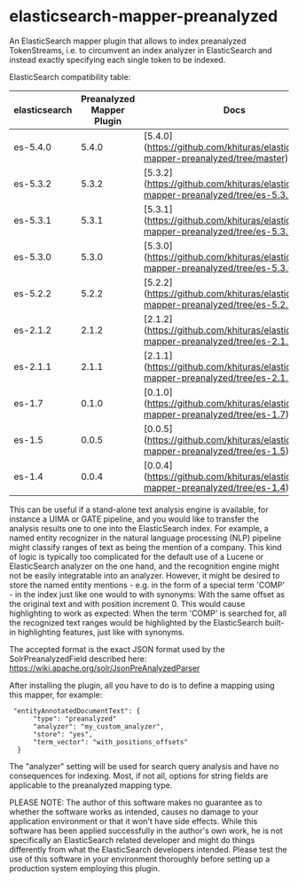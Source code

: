 elasticsearch-mapper-preanalyzed
================================

An ElasticSearch mapper plugin that allows to index preanalyzed TokenStreams, i.e. to circumvent an index analyzer in ElasticSearch and instead exactly specifying each single token to be indexed.

ElasticSearch compatibility table:

| elasticsearch |  Preanalyzed Mapper Plugin | Docs
|---------------|----------------------------|------
| es-5.4.0      |  5.4.0 | [5.4.0] (https://github.com/khituras/elasticsearch-mapper-preanalyzed/tree/master)
| es-5.3.2      |  5.3.2 | [5.3.2] (https://github.com/khituras/elasticsearch-mapper-preanalyzed/tree/es-5.3.2)
| es-5.3.1      |  5.3.1 | [5.3.1] (https://github.com/khituras/elasticsearch-mapper-preanalyzed/tree/es-5.3.1)
| es-5.3.0      |  5.3.0 | [5.3.0] (https://github.com/khituras/elasticsearch-mapper-preanalyzed/tree/es-5.3.0)
| es-5.2.2      |  5.2.2 | [5.2.2] (https://github.com/khituras/elasticsearch-mapper-preanalyzed/tree/es-5.2.2)
| es-2.1.2      |  2.1.2 | [2.1.2] (https://github.com/khituras/elasticsearch-mapper-preanalyzed/tree/es-2.1.2)
| es-2.1.1      |  2.1.1 | [2.1.1] (https://github.com/khituras/elasticsearch-mapper-preanalyzed/tree/es-2.1.1)
| es-1.7		|  0.1.0 | [0.1.0] (https://github.com/khituras/elasticsearch-mapper-preanalyzed/tree/es-1.7)
| es-1.5        |  0.0.5 | [0.0.5] (https://github.com/khituras/elasticsearch-mapper-preanalyzed/tree/es-1.5)
| es-1.4        |  0.0.4 | [0.0.4] (https://github.com/khituras/elasticsearch-mapper-preanalyzed/tree/es-1.4)

This can be useful if a stand-alone text analysis engine is available, for instance a UIMA or GATE pipeline, and you would like to transfer the analysis results one to one into the ElasticSearch index.
For example, a named entity recognizer in the natural language processing (NLP) pipeline might classify ranges of text as being the mention of a company. This kind of logic is typically too complicated for the default use of a Lucene or ElasticSearch analyzer on the one hand, and the recognition engine might not be easily integratable into an analyzer. However, it might be desired to store the named entity mentions - e.g. in the form of a special term 'COMP' - in the index just like one would to with synonyms: With the same offset as the original text and with position increment 0. This would cause highlighting to work as expected: When the term 'COMP' is searched for, all the recognized text ranges would be highlighted by the ElasticSearch built-in highlighting features, just like with synonyms.

The accepted format is the exact JSON format used by the SolrPreanalyzedField described here: https://wiki.apache.org/solr/JsonPreAnalyzedParser

After installing the plugin, all you have to do is to define a mapping using this mapper, for example:

     "entityAnnotatedDocumentText": {
          "type": "preanalyzed"
          "analyzer": "my_custom_analyzer",
          "store": "yes",
          "term_vector": "with_positions_offsets"
      }
        
The "analyzer" setting will be used for search query analysis and have no consequences for indexing.
Most, if not all, options for string fields are applicable to the preanalyzed mapping type.

PLEASE NOTE: The author of this software makes no guarantee as to whether the software works as intended, causes no damage to your application environment or that it won't have side effects. While this software has been applied successfully in the author's own work, he is not specifically an ElasticSearch related developer and might do things differently from what the ElasticSearch developers intended. Please test the use of this software in your environment thoroughly before setting up a production system employing this plugin.
